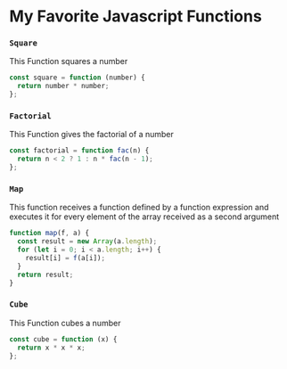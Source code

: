 # My Favorite Javascript Functions

### `Square`

This Function squares a number

```js
const square = function (number) {
  return number * number;
};
```
### `Factorial`

This Function gives the factorial of a number

```js
const factorial = function fac(n) {
  return n < 2 ? 1 : n * fac(n - 1);
};
```
### `Map`

This function receives a function defined by a function expression and executes it for every element of the array received as a second argument

```js
function map(f, a) {
  const result = new Array(a.length);
  for (let i = 0; i < a.length; i++) {
    result[i] = f(a[i]);
  }
  return result;
}

```
### `Cube`

This Function cubes a number

```js
const cube = function (x) {
  return x * x * x;
};
```
